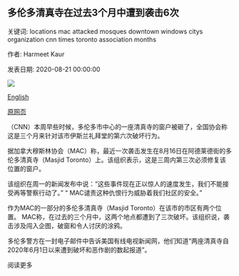 ## 多伦多清真寺在过去3个月中遭到袭击6次

关键词: locations mac attacked mosques downtown windows citys organization cnn times toronto association months

作者: Harmeet Kaur

发表日期: 2020-08-21 00:00:00

![](https://cdn.cnn.com/cnnnext/dam/assets/200821161243-masjid-toronto-vandalized-super-tease.jpeg)

[English](Toronto%20mosques%20have%20been%20attacked%206%20times%20in%20the%20last%203%20months.md)

[原网页](https://edition.cnn.com/2020/08/21/us/toronto-mosque-attacks-trnd/index.html)

（CNN）本周早些时候，多伦多市中心的一座清真寺的窗户被砸了，全国协会称这是三个月来针对该市伊斯兰礼拜堂的第六次破坏行为。

据加拿大穆斯林协会（MAC）称，最近一次袭击发生在8月16日在阿德莱德街的多伦多清真寺（Masjid Toronto）上。该组织表示，这是三周内第三次必须修复该位置的窗户。

该组织在周一的新闻发布中说：“这些事件现在正以惊人的速度发生，我们不能接受再等警察行动了。” “ MAC谴责这种仇恨行为威胁着我们社区的安全。”

作为MAC的一部分的多伦多清真寺（Masjid Toronto）在该市的市区有两个位置。 MAC称，在过去的三个月中，这两个地点都遭到了三次破坏。该组织说，袭击涉及闯入企图，破窗和令人讨厌的涂鸦。

多伦多警方在一封电子邮件中告诉美国有线电视新闻网，他们知道“两座清真寺自2020年6月1日以来遭到破坏和恶作剧的数起报道”。

阅读更多